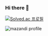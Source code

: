 ### Hi there 👋

[![Solved.ac
프로필](http://mazassumnida.wtf/api/v2/generate_badge?boj=ohhamma)](https://solved.ac/ohhamma)

![mazandi profile](http://mazandi.herokuapp.com/api?handle=ohhamma&theme=dark)
